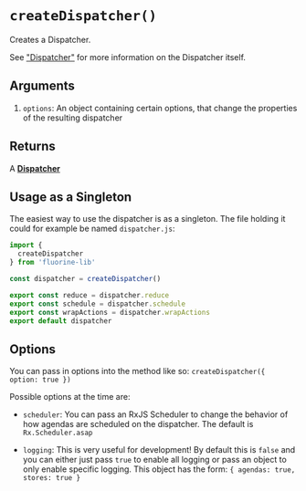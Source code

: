 # `createDispatcher()`

Creates a Dispatcher.

See ["Dispatcher"](Dispatcher.md) for more information on the Dispatcher itself.

## Arguments

1. `options`: An object containing certain options, that change the properties
  of the resulting dispatcher

## Returns

A [**Dispatcher**](Dispatcher.md)

## Usage as a Singleton

The easiest way to use the dispatcher is as a singleton. The file holding it
could for example be named `dispatcher.js`:

```js
import {
  createDispatcher
} from 'fluorine-lib'

const dispatcher = createDispatcher()

export const reduce = dispatcher.reduce
export const schedule = dispatcher.schedule
export const wrapActions = dispatcher.wrapActions
export default dispatcher
```

## Options

You can pass in options into the method like so:
`createDispatcher({ option: true })`

Possible options at the time are:

- `scheduler`: You can pass an RxJS Scheduler to change the behavior of how
  agendas are scheduled on the dispatcher. The default is `Rx.Scheduler.asap`

- `logging`: This is very useful for development! By default this is `false` and
  you can either just pass `true` to enable all logging or pass an object to only
  enable specific logging. This object has the form:
  `{ agendas: true, stores: true }`

